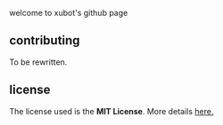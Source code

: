 welcome to xubot's github page

## contributing
To be rewritten.

## license
The license used is the **MIT License**. More details [here.](https://github.com/xubiod/xubot/blob/master/LICENSE)
